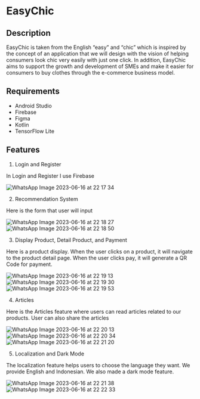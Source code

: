 # EasyChic
## Description
EasyChic is taken from the English “easy” and “chic” which is inspired by the concept of an application that we will design with the vision of helping consumers look chic very easily with just one click. In addition, EasyChic aims to support the growth and development of SMEs and make it easier for consumers to buy clothes through the e-commerce business model.
## Requirements
* Android Studio
* Firebase
* Figma
* Kotlin
* TensorFlow Lite
## Features
1. Login and Register

In Login and Register I use Firebase

![WhatsApp Image 2023-06-16 at 22 17 34](https://github.com/mumtazfasya/MyCapstone/assets/116564790/4ea75fe6-c678-4990-8812-2bc886f0500e)

2. Recommendation System

Here is the form that user will input

![WhatsApp Image 2023-06-16 at 22 18 27](https://github.com/mumtazfasya/MyCapstone/assets/116564790/c48d2876-7f06-4cf7-aa5f-43d58e8491a7)![WhatsApp Image 2023-06-16 at 22 18 50](https://github.com/mumtazfasya/MyCapstone/assets/116564790/dbb7c45a-1710-4576-8640-4909860be0e6)


3. Display Product, Detail Product, and Payment

Here is a product display. When the user clicks on a product, it will navigate to the product detail page. When the user clicks pay, it will generate a QR Code for payment.

![WhatsApp Image 2023-06-16 at 22 19 13](https://github.com/mumtazfasya/MyCapstone/assets/116564790/7e60ade0-61a9-40f9-aa40-0d8c9cf957ef) ![WhatsApp Image 2023-06-16 at 22 19 30](https://github.com/mumtazfasya/MyCapstone/assets/116564790/ce1b3b54-3fa2-4d43-9ac8-1379f7d17dcc)![WhatsApp Image 2023-06-16 at 22 19 53](https://github.com/mumtazfasya/MyCapstone/assets/116564790/2e73289f-5d7b-44dd-8315-0314579d8126)

4. Articles

Here is the Articles feature where users can read articles related to our products. User can also share the articles

![WhatsApp Image 2023-06-16 at 22 20 13](https://github.com/mumtazfasya/MyCapstone/assets/116564790/1106b071-6960-4915-ae62-698ce18993ab) ![WhatsApp Image 2023-06-16 at 22 20 34](https://github.com/mumtazfasya/MyCapstone/assets/116564790/e0a6b075-0f79-466b-8806-d8a81a408a58)![WhatsApp Image 2023-06-16 at 22 21 20](https://github.com/mumtazfasya/MyCapstone/assets/116564790/3db92a02-4e46-4961-bf39-35241a6427ae)

5. Localization and Dark Mode

The localization feature helps users to choose the language they want. We provide English and Indonesian. We also made a dark mode feature.

![WhatsApp Image 2023-06-16 at 22 21 38](https://github.com/mumtazfasya/MyCapstone/assets/116564790/e353cc88-9d51-4973-aed8-4f380e45868e)![WhatsApp Image 2023-06-16 at 22 22 33](https://github.com/mumtazfasya/MyCapstone/assets/116564790/e3f73979-e86d-4fe5-8c6b-374161b34b4d)










